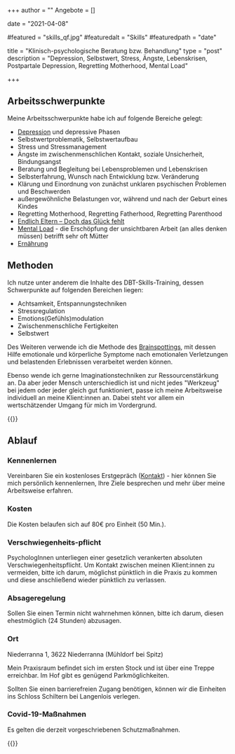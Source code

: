 +++
author = ""
Angebote = []

date = "2021-04-08"

#featured = "skills_qf.jpg"
#featuredalt = "Skills"
#featuredpath = "date"

title = "Klinisch-psychologische Beratung bzw. Behandlung"
type = "post"
description = "Depression, Selbstwert, Stress, Ängste, Lebenskrisen, Postpartale Depression, Regretting Motherhood, Mental Load"

+++

## Arbeitsschwerpunkte

Meine Arbeitsschwerpunkte habe ich auf folgende Bereiche gelegt:

* [Depression](/infodepression) und depressive Phasen
* Selbstwertproblematik, Selbstwertaufbau
* Stress und Stressmanagement
* Ängste im zwischenmenschlichen Kontakt, soziale Unsicherheit, Bindungsangst
* Beratung und Begleitung bei Lebensproblemen und Lebenskrisen
* Selbsterfahrung, Wunsch nach Entwicklung bzw. Veränderung
* Klärung und Einordnung von zunächst unklaren psychischen Problemen und Beschwerden
* außergewöhnliche Belastungen vor, während und nach der Geburt eines Kindes
* Regretting Motherhood, Regretting Fatherhood, Regretting Parenthood
* [Endlich Eltern – Doch das Glück fehlt](/einzelsettingppd)
* [Mental Load](/mentalload) - die Erschöpfung der unsichtbaren Arbeit (an alles denken müssen) betrifft sehr oft Mütter
* [Ernährung](/ernaehrung)


## Methoden

Ich nutze unter anderem die Inhalte des DBT-Skills-Training, dessen Schwerpunkte auf folgenden Bereichen liegen:

* Achtsamkeit, Entspannungstechniken
* Stressregulation
* Emotions(Gefühls)modulation
* Zwischenmenschliche Fertigkeiten
* Selbstwert

Des Weiteren verwende ich die Methode des [Brainspottings](https://brainspottingaustria.com/uber-brainspotting/), mit dessen Hilfe emotionale und körperliche Symptome nach emotionalen Verletzungen und belastenden Erlebnissen verarbeitet werden können.

Ebenso wende ich gerne Imaginationstechniken zur Ressourcenstärkung an. Da aber jeder Mensch unterschiedlich ist und nicht jedes "Werkzeug" bei jedem oder jeder gleich gut funktioniert, passe ich meine Arbeitsweise individuell an meine Klient:innen an. Dabei steht vor allem ein wertschätzender Umgang für mich im Vordergrund. 

<!-- <img src="/img/Steinmann840260.webp" >-->

{{<assetsimg src="Steinmann840260.webp" alt="Steinmann" >}} 

## Ablauf

### Kennenlernen

Vereinbaren Sie ein kostenloses Erstgepräch ([Kontakt](/about)) - hier können Sie mich persönlich kennenlernen, Ihre Ziele besprechen und mehr über meine Arbeitsweise erfahren.

### Kosten

Die Kosten belaufen sich auf 80€ pro Einheit (50 Min.).
 
### Verschwiegenheits-pflicht

PsychologInnen unterliegen einer gesetzlich verankerten absoluten Verschwiegenheitspflicht. Um Kontakt zwischen meinen Klient:innen zu vermeiden, bitte ich darum, möglichst pünktlich in die Praxis zu kommen und diese anschließend wieder pünktlich zu verlassen.

### Absageregelung
Sollen Sie einen Termin nicht wahrnehmen können, bitte ich darum, diesen ehestmöglich (24 Stunden) abzusagen.

### Ort

Niederranna 1, 3622 Niederranna (Mühldorf bei Spitz)

Mein Praxisraum befindet sich im ersten Stock und ist über eine Treppe erreichbar. 
Im Hof gibt es genügend Parkmöglichkeiten. 

Sollten Sie einen barrierefreien Zugang benötigen, können wir die Einheiten ins Schloss Schiltern bei Langenlois verlegen.

### Covid-19-Maßnahmen

Es gelten die derzeit vorgeschriebenen Schutzmaßnahmen. 

{{<thtml >}}